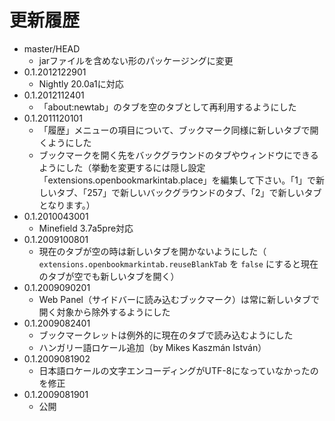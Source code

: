 # 更新履歴

 - master/HEAD
   * jarファイルを含めない形のパッケージングに変更
 - 0.1.2012122901
   * Nightly 20.0a1に対応
 - 0.1.2012112401
   * 「about:newtab」のタブを空のタブとして再利用するようにした
 - 0.1.2011120101
   * 「履歴」メニューの項目について、ブックマーク同様に新しいタブで開くようにした
   * ブックマークを開く先をバックグラウンドのタブやウィンドウにできるようにした（挙動を変更するには隠し設定「extensions.openbookmarkintab.place」を編集して下さい。「1」で新しいタブ、「257」で新しいバックグラウンドのタブ、「2」で新しいタブとなります。）
 - 0.1.2010043001
   * Minefield 3.7a5pre対応
 - 0.1.2009100801
   * 現在のタブが空の時は新しいタブを開かないようにした（ `extensions.openbookmarkintab.reuseBlankTab` を `false` にすると現在のタブが空でも新しいタブを開く）
 - 0.1.2009090201
   * Web Panel（サイドバーに読み込むブックマーク）は常に新しいタブで開く対象から除外するようにした
 - 0.1.2009082401
   * ブックマークレットは例外的に現在のタブで読み込むようにした
   * ハンガリー語ロケール追加（by Mikes Kaszmán István）
 - 0.1.2009081902
   * 日本語ロケールの文字エンコーディングがUTF-8になっていなかったのを修正
 - 0.1.2009081901
   * 公開

